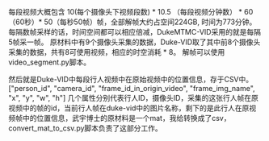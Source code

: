 每段视频大概包含 10(每个摄像头下视频段数) * 10.5 （每段视频分钟数） * 60 （60秒）* 50（每秒50帧）帧，全部解帧大约占空间224GB, 时间为773分钟。每隔数帧采样的话，时间空间都可以相应倍减，DukeMTMC-VID采用的就是每隔5帧采一帧。
原材料中有9个摄像头采集的数据，Duke-VID取了其中前8个摄像头采集的数据，共有8可使用视频，相应的时空消耗 * 8。
解帧可以使用video_segment.py脚本。

然后就是Duke-VID中每段行人视频中在原始视频中的位置信息，存于CSV中。["person_id", "camera_id", "frame_id_in_origin_video", "frame_img_name", "x", "y", "w", "h"] 几个属性分别代表行人ID，摄像头ID，采集的这张行人帧在原视频中的帧的id，当前行人帧在duke-vid中的图片名称，剩下的是此行人在原视频帧中的位置信息，武宇博士的原材料是一个mat，我给转换成了csv，convert_mat_to_csv.py脚本负责了这部分工作。
